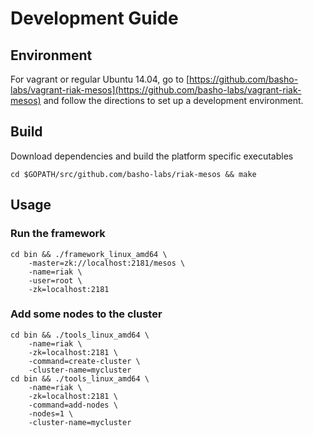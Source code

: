 # Development Guide

## Environment

For vagrant or regular Ubuntu 14.04, go to [https://github.com/basho-labs/vagrant-riak-mesos](https://github.com/basho-labs/vagrant-riak-mesos) and follow the directions to set up a development environment.

## Build

Download dependencies and build the platform specific executables

```
cd $GOPATH/src/github.com/basho-labs/riak-mesos && make
```

## Usage

### Run the framework

```
cd bin && ./framework_linux_amd64 \
    -master=zk://localhost:2181/mesos \
    -name=riak \
    -user=root \
    -zk=localhost:2181
```

### Add some nodes to the cluster

```
cd bin && ./tools_linux_amd64 \
    -name=riak \
    -zk=localhost:2181 \
    -command=create-cluster \
    -cluster-name=mycluster
cd bin && ./tools_linux_amd64 \
    -name=riak \
    -zk=localhost:2181 \
    -command=add-nodes \
    -nodes=1 \
    -cluster-name=mycluster
```
